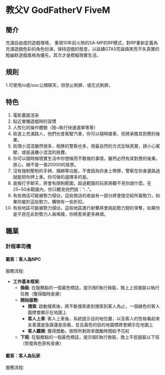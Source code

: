 # 教父V GodFatherV FiveM

## 簡介

充滿自由度的遊戲環境，
重現10年前火熱的SA-MP的RP模式，對RP重新定義為充滿遊戲色彩的角色扮演，保持遊戲的態度，以延續GTA5荒誕搞笑而不失真實的輕幽默遊戲風格為優先，其次才是模擬現實生活。




## 規則

1.可使用/o或/ooc公頻聊天，但禁止刷屏、或花式刷屏。


## 特色


1. 電影畫面渲染
2. 貼近單機遊戲時的習慣
3. 人性化的操作體驗（按~執行快速選單等等）
4. 街道上充滿路人，他們也會駕駛汽車，你可以隨時搶車，但將承擔其對應的後果。
5. 街頭小混混雖然很多，相應的警察也多，用最自然的方式反映真實，請小心駕駛，或是遠離小混混的挑釁。
6. 你可以隨時做現實生活中你想做而不敢做的事情，雖然必然有其對應的後果。放心，絕不是一張20000的發票。
7. 沒有強制壓制的手銬、捆綁等功能，不會因為你身上帶罪，警察在你身邊路過就能把你押上車。你可做的選擇多的是。
8. 直接打字聊天，將會有限制範圍，超過範圍的玩家將聽不見你說什麼。在25~50米範圍內，你只聽見他們說：“...”。
9. 有些商店可能被勢力侵佔，這些商店的收益有一部分將會提交給所屬勢力，如果你屬於這些勢力，購物有一些折扣。
10. 有些地區可能被勢力侵佔，這些地區進行射擊將會挑起勢力間的爭奪，如果你是平民在此對勢力人員鳴槍，你將惹來更多麻煩。

## 職業

### 計程車司機

#### 載客：客人為NPC

服務流程:
* **工作基本框架**: 
  * **換裝**: 在服務點的一個黃色標誌，提示按E執行換裝，換上上班服裝以執行任務（獲得臨時皮膚）
  * **開始服務**: 
    * **搜索**: 啟動搜索後，將不斷搜索直到搜索到客人為止，一個綠色的客人圖標會顯示在地圖上
    * **客人上車**: 客人上車後，系統提示目的地位置，以及客人的性格看起來友善還是急躁還是高傲，並且黃色的目的地圖標將會顯示在地圖上
    * **客人離開**: 獲得獎勵，按照所剩效率獎勵時間給予花紅
  * **下班**: 在服務點的一個黃色標誌，提示按E執行換裝，換上平民服裝以下班（恢復角色原有皮膚）


#### 載客：客人為玩家


服務流程:


